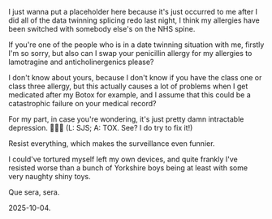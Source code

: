 I just wanna put a placeholder here because it's just occurred to me after I did all of the data twinning splicing redo last night, I think my allergies have been switched with somebody else's on the NHS spine.  

If you're one of the people who is in a date twinning situation with me, firstly I'm so sorry, but also can I swap your penicillin allergy for my allergies to lamotragine and anticholinergenics please?

I don't know about yours, because I don't know if you have the class one or class three allergy, but this actually causes a lot of problems when I get medicated after my Botox for example, and I assume that this could be a catastrophic failure on your medical record?  

For my part, in case you're wondering, it's just pretty damn intractable depression. 🤣🤣🤣 (L: SJS; A: TOX. See? I do try to fix it!)

Resist everything, which makes the surveillance even funnier. 

I could've tortured myself left my own devices, and quite frankly I've resisted worse than a bunch of Yorkshire boys being at least with some very naughty shiny toys.

Que sera, sera.

2025-10-04. 
